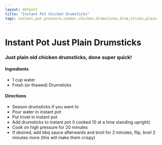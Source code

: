 ```yaml
---
layout: default
title: "Instant Pot Chicken Drumsticks"
tags: instant,pot,pressure,cooker,chicken,drumsticks,drum,sticks,plain,main,course,dinner,craig,willett
---
```

# Instant Pot Just Plain Drumsticks

### Just plain old chicken drumsticks, done super quick!

#### Ingredients
- 1 cup water
- Fresh (or thawed) Drumsticks

#### Directions
- Season drumsticks if you want to
- Pour water in instant pot
- Put trivet in instant pot
- Add drumsticks to instant pot (I cooked 10 at a time standing upright)
- Cook on high pressure for 20 minutes
- If desired, add bbq sauce afterwards and broil for 2 minutes, flip, broil 2 minutes more (this will make them crispy)
